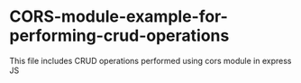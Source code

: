 # CORS-module-example-for-performing-crud-operations
This file includes CRUD operations performed using cors module in express JS
